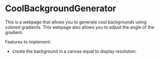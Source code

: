 # CoolBackgroundGenerator

This is a webpage that allows you to generate cool backgrounds using colored gradients.
This webpage also allows you to adjust the angle of the gradient.

Features to implement:

- create the background in a canvas equal to display resolution.